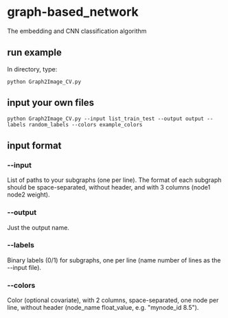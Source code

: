 # graph-based_network
The embedding and CNN classification algorithm

## run example
In directory, type:
```
python Graph2Image_CV.py
```

## input your own files
```
python Graph2Image_CV.py --input list_train_test --output output --labels random_labels --colors example_colors
```

## input format

### --input
List of paths to your subgraphs (one per line). The format of each subgraph should be space-separated, without header, and with 3 columns (node1 node2 weight).

### --output
Just the output name.

### --labels 
Binary labels (0/1) for subgraphs, one per line (name number of lines as the --input file).

### --colors
Color (optional covariate), with 2 columns, space-separated, one node per line, without header (node_name float_value, e.g. "mynode_id 8.5").
